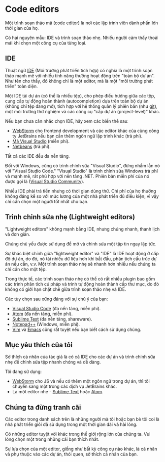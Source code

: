 # Code editors

Một trình soạn thảo mã (code editor) là nơi các lập trình viên dành phần lớn thời gian của họ.

Có hai nguyên mẫu: IDE và trình soạn thảo nhẹ. Nhiều người cảm thấy thoải mái khi chọn một công cụ của từng loại.

## IDE

Thuật ngữ [IDE](https://en.wikipedia.org/wiki/Integrated_development_environment) (Môi trường phát triển tích hợp) có nghĩa là một trình soạn thảo mạnh mẽ với nhiều tính năng thường hoạt động trên "toàn bộ dự án". Như tên cho thấy, đó không chỉ là một editor, mà là một "môi trường phát triển" toàn diện.

Một IDE tải dự án (có thể là nhiều tệp), cho phép điều hướng giữa các tệp, cung cấp tự động hoàn thành (autocompletion) dựa trên toàn bộ dự án (không chỉ tệp đang mở), tích hợp với hệ thống quản lý phiên bản (như [git](https://git-scm.com/)), một môi trường thử nghiệm và các công cụ "cấp dự án (project-level)" khác.

Nếu bạn chưa cân nhắc chọn IDE, hãy xem các biến thể sau:

- [WebStorm](http://www.jetbrains.com/webstorm/) cho frontend development và các editor khác của cùng công ty JetBrains nếu bạn cần thêm ngôn ngữ lập trình khác (trả phí).
- [Mã Visual Studio](https://code.visualstudio.com/) (miễn phí).
- [Netbeans](http://netbeans.org/) (trả phí).

Tất cả các IDE đều đa nền tảng.

Đối với Windows, cũng có trình chỉnh sửa "Visual Studio", đừng nhầm lẫn nó với "Visual Studio Code." "Visual Studio" là trình chỉnh sửa Windows trả phí và mạnh mẽ, rất phù hợp với nền tảng .NET. Phiên bản miễn phí của nó được gọi là ([Visual Studio Community](https://www.visualstudio.com/vs/community/)).

Nhiều IDE phải trả tiền nhưng có thời gian dùng thử. Chi phí của họ thường không đáng kể so với mức lương của một nhà phát triển đủ điều kiện, vì vậy chỉ cần chọn một người tốt nhất cho bạn.

## Trình chỉnh sửa nhẹ (Lightweight editors)

"Lightweight editors" không mạnh bằng IDE, nhưng chúng nhanh, thanh lịch và đơn giản.

Chúng chủ yếu được sử dụng để mở và chỉnh sửa một tập tin ngay lập tức.

Sự khác biệt chính giữa "lightweight editor" và "IDE" là IDE hoạt động ở cấp độ dự án, do đó, nó tải nhiều dữ liệu hơn khi bắt đầu, phân tích cấu trúc dự án nếu cần, v.v. Một trình soạn thảo nhẹ sẽ nhanh hơn nhiều nếu chúng ta chỉ cần cho một tệp.

Trong thực tế, các trình soạn thảo nhẹ có thể có rất nhiều plugin bao gồm các trình phân tích cú pháp và trình tự động hoàn thành cấp thư mục, do đó không có giới hạn chặt chẽ giữa trình soạn thảo nhẹ và IDE.

Các tùy chọn sau xứng đáng với sự chú ý của bạn:

- [Visual Studio Code](https://code.visualstudio.com/) (đa nền tảng, miễn phí).
- [Atom](https://atom.io/) (đa nền tảng, miễn phí).
- [Sublime Text](http://www.sublimetext.com) (đa nền tảng, shareware).
- [Notepad++](https://notepad-plus-plus.org/) (Windows, miễn phí).
- [Vim](http://www.vim.org/) và [Emacs](https://www.gnu.org/software/emacs/) cũng rất tuyệt nếu bạn biết cách sử dụng chúng.

## Mục yêu thích của tôi

Sở thích cá nhân của tác giả là có cả IDE cho các dự án và trình chỉnh sửa nhẹ để chỉnh sửa tệp nhanh chóng và dễ dàng.

Tôi đang sử dụng:

- [WebStorm](http://www.jetbrains.com/webstorm/) cho JS và nếu có thêm một ngôn ngữ trong dự án, thì tôi chuyển sang một trong các dịch vụ JetBrains khác.
- Là một editor nhẹ - [Sublime Text](http://www.sublimetext.com) hoặc [Atom](https://atom.io/).

## Chúng ta đừng tranh cãi

Các editor trong danh sách trên là những người mà tôi hoặc bạn bè tôi coi là nhà phát triển giỏi đã sử dụng trong một thời gian dài và hài lòng.

Có những editor tuyệt vời khác trong thế giới rộng lớn của chúng ta. Vui lòng chọn một trong những cái bạn thích nhất.

Sự lựa chọn của một editor, giống như bất kỳ công cụ nào khác, là cá nhân và phụ thuộc vào các dự án, thói quen, sở thích cá nhân của bạn.

